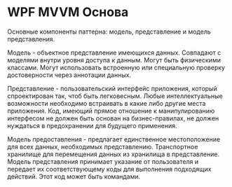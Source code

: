 # WPF MVVM Основа

Основные компоненты паттерна: модель, представление и модель представления.

Модель - объектное представление имеющихся данных. Совпадают с моделями внутри уровня доступа к данным. Могут быть физическими классами. Могут использовать встроенную или специальную проверку достоверности через аннотации данных.

Представление - пользовательский интерфейс приложения, который спроектирован так, чтоб быть легковесным. Любые интеллектуальные возможности необходимо встраивать в какие либо другие места приложения. Код, имеющий прямое отношение к манипулированию интерфесом не должен быть основан на бизнес-правилах, не должен нуждаться в предохранении для будущего применения.

Модель предоставления - предлагает единственное местоположение для всех данных, необходимых представлению. Транспортное хранилище для перемещения данных из хранилища в представление. Модель представления принимает указание от пользователя и передает их соответствующему коды для выполнения подходящих действий. Этот код может быть командами.















